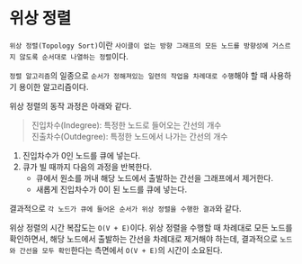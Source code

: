 # 위상 정렬
`위상 정렬(Topology Sort)`이란 `사이클이 없는 방향 그래프의 모든 노드를 방향성에 거스르지 않도록 순서대로 나열하는 정렬`이다.

`정렬 알고리즘`의 일종으로 `순서가 정해져있는 일련의 작업을 차례대로 수행`해야 할 때 사용하기 용이한 알고리즘이다.

위상 정렬의 동작 과정은 아래와 같다.

> 진입차수(Indegree): 특정한 노드로 들어오는 간선의 개수 <br/> 
진출차수(Outdegree): 특정한 노드에서 나가는 간선의 개수

1. 진입차수가 0인 노드를 큐에 넣는다.
2. 큐가 빌 때까지 다음의 과정을 반복한다.
    - 큐에서 원소를 꺼내 해당 노드에서 출발하는 간선을 그래프에서 제거한다.
    - 새롭게 진입차수가 0이 된 노드를 큐에 넣는다.

결과적으로 `각 노드가 큐에 들어온 순서가 위상 정렬을 수행한 결과`와 같다.

위상 정렬의 시간 복잡도는 `O(V + E)`이다. 위상 정렬을 수행할 때 차례대로 모든 노드를 확인하면서, 해당 노드에서 출발하는 간선을 차례대로 제거해야 하는데, 결과적으로 `노드와 간선을 모두 확인`한다는 측면에서 `O(V + E)`의 시간이 소요된다.